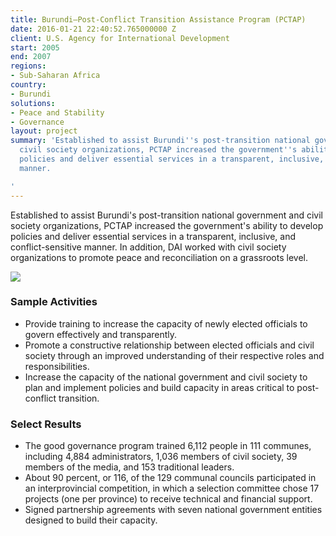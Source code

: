 ```yaml
---
title: Burundi—Post-Conflict Transition Assistance Program (PCTAP)
date: 2016-01-21 22:40:52.765000000 Z
client: U.S. Agency for International Development
start: 2005
end: 2007
regions:
- Sub-Saharan Africa
country:
- Burundi
solutions:
- Peace and Stability
- Governance
layout: project
summary: 'Established to assist Burundi''s post-transition national government and
  civil society organizations, PCTAP increased the government''s ability to develop
  policies and deliver essential services in a transparent, inclusive, and conflict-sensitive
  manner.

'
---
```


Established to assist Burundi's post-transition national government and civil society organizations, PCTAP increased the government's ability to develop policies and deliver essential services in a transparent, inclusive, and conflict-sensitive manner. In addition, DAI worked with civil society organizations to promote peace and reconciliation on a grassroots level.

![][1]

###  Sample Activities

* Provide training to increase the capacity of newly elected officials to govern effectively and transparently.
* Promote a constructive relationship between elected officials and civil society through an improved understanding of their respective roles and responsibilities.
* Increase the capacity of the national government and civil society to plan and implement policies and build capacity in areas critical to post-conflict transition.

###  Select Results

* The good governance program trained 6,112 people in 111 communes, including 4,884 administrators, 1,036 members of civil society, 39 members of the media, and 153 traditional leaders.
* About 90 percent, or 116, of the 129 communal councils participated in an interprovincial competition, in which a selection committee chose 17 projects (one per province) to receive technical and financial support.
* Signed partnership agreements with seven national government entities designed to build their capacity.

[1]: https://assetify-dai.com/projects/Burundian-Woman.jpg
